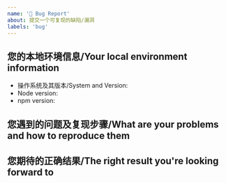 ```yaml
---
name: '🐛 Bug Report'
about: 提交一个可复现的缺陷/漏洞
labels: 'bug'
---
```


<!--
  请使用最新版本的安装包，以确保您遇到问题仍未得到解决。
-->

## 您的本地环境信息/Your local environment information

- 操作系统及其版本/System and Version:
- Node version:
- npm version:

<!--
  Check Node version: `node -v`
  Check npm version: `npm -v`
-->

## 您遇到的问题及复现步骤/What are your problems and how to reproduce them

<!--
  如果可能的话，提供一个问题的最小演示/If possible, provide a minimal demonstration of the problem
  请尽可能地提供截图或录屏/Please provide screenshots or videos as much as possible
-->

## 您期待的正确结果/The right result you're looking forward to

<!--
  如果您有建议的解决方案，亦可进行说明。
  If you have a suggested solution, you can also explain it.
-->
